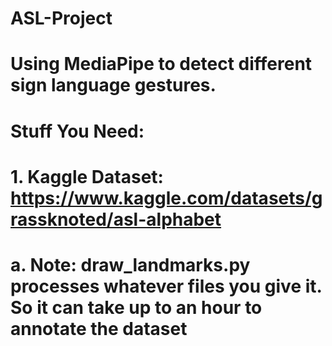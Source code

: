 # ASL-Project
# Using MediaPipe to detect different sign language gestures.

# Stuff You Need:
# 1. Kaggle Dataset: https://www.kaggle.com/datasets/grassknoted/asl-alphabet
#   a. Note: draw_landmarks.py processes whatever files you give it. So it can take up to an hour to annotate the dataset
   
